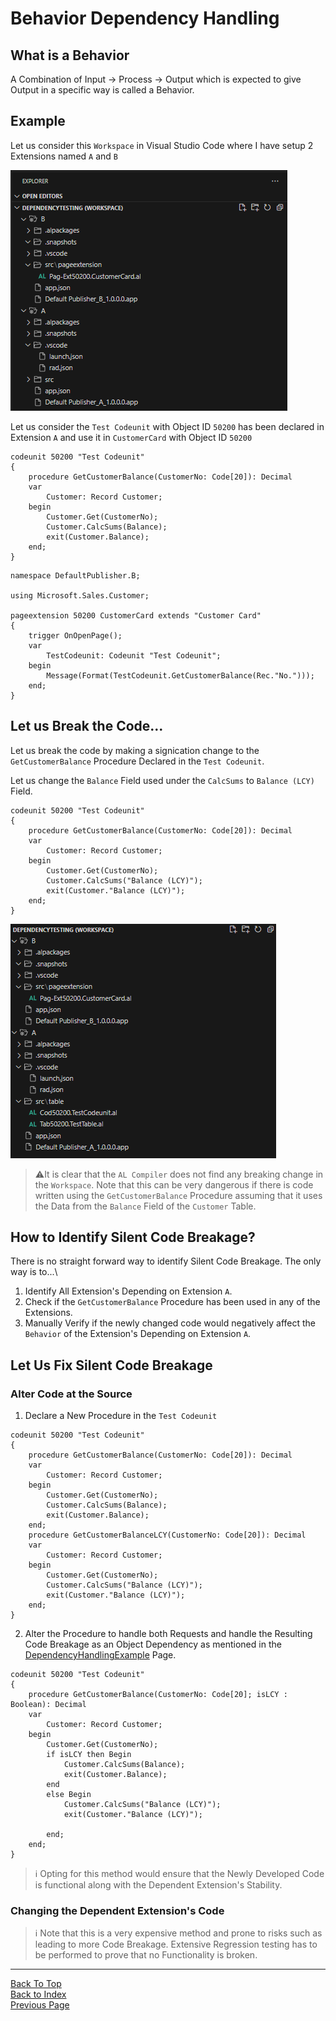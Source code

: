 # Behavior Dependency Handling
## What is a Behavior
A Combination of Input -> Process -> Output which is expected to give Output in a specific way is called a Behavior. 
## Example
Let us consider this `Workspace` in Visual Studio Code where I have setup 2 Extensions named `A` and `B`

![Workspace](../Image%20Archive/DataDependency.1.png)

Let us consider the `Test Codeunit` with Object ID `50200` has been declared in Extension `A` and use it in `CustomerCard` with Object ID `50200`
```
codeunit 50200 "Test Codeunit"
{
    procedure GetCustomerBalance(CustomerNo: Code[20]): Decimal
    var
        Customer: Record Customer;
    begin
        Customer.Get(CustomerNo);
        Customer.CalcSums(Balance);
        exit(Customer.Balance);
    end;
}

```
```
namespace DefaultPublisher.B;

using Microsoft.Sales.Customer;

pageextension 50200 CustomerCard extends "Customer Card"
{
    trigger OnOpenPage();
    var
        TestCodeunit: Codeunit "Test Codeunit";
    begin
        Message(Format(TestCodeunit.GetCustomerBalance(Rec."No.")));
    end;
}
```
## Let us Break the Code...
Let us break the code by making a signication change to the `GetCustomerBalance` Procedure Declared in the `Test Codeunit`.

Let us change the `Balance` Field used under the `CalcSums` to `Balance (LCY)` Field.
```
codeunit 50200 "Test Codeunit"
{
    procedure GetCustomerBalance(CustomerNo: Code[20]): Decimal
    var
        Customer: Record Customer;
    begin
        Customer.Get(CustomerNo);
        Customer.CalcSums("Balance (LCY)");
        exit(Customer."Balance (LCY)");
    end;
}
```
![Alt text](../Image%20Archive/DataDependency.4.png)

>⚠️It is clear that the `AL Compiler` does not find any breaking change in the `Workspace`.
Note that this can be very dangerous if there is code written using the `GetCustomerBalance` Procedure assuming that it uses the Data from the `Balance` Field of the `Customer` Table. 

## How to Identify Silent Code Breakage?
There is no straight forward way to identify Silent Code Breakage. The only way is to...\
1. Identify All Extension's Depending on Extension `A`.
2. Check if the `GetCustomerBalance` Procedure has been used in any of the Extensions.
3. Manually Verify if the newly changed code would negatively affect the `Behavior` of the Extension's Depending on Extension `A`.

## Let Us Fix Silent Code Breakage
### Alter Code at the Source
1. Declare a New Procedure in the `Test Codeunit` 
```
codeunit 50200 "Test Codeunit"
{
    procedure GetCustomerBalance(CustomerNo: Code[20]): Decimal
    var
        Customer: Record Customer;
    begin
        Customer.Get(CustomerNo);
        Customer.CalcSums(Balance);
        exit(Customer.Balance);
    end;
    procedure GetCustomerBalanceLCY(CustomerNo: Code[20]): Decimal
    var
        Customer: Record Customer;
    begin
        Customer.Get(CustomerNo);
        Customer.CalcSums("Balance (LCY)");
        exit(Customer."Balance (LCY)");
    end;
}
```
2. Alter the Procedure to handle both Requests and handle the Resulting Code Breakage as an Object Dependency as mentioned in the [DependencyHandlingExample](./DependencyHandlingExample.md) Page.
```
codeunit 50200 "Test Codeunit"
{
    procedure GetCustomerBalance(CustomerNo: Code[20]; isLCY : Boolean): Decimal
    var
        Customer: Record Customer;
    begin
        Customer.Get(CustomerNo);
        if isLCY then Begin
            Customer.CalcSums(Balance);
            exit(Customer.Balance);
        end
        else Begin
            Customer.CalcSums("Balance (LCY)");
            exit(Customer."Balance (LCY)");

        end;
    end;
}
```
>ℹ️ Opting for this method would ensure that the Newly Developed Code is functional along with the Dependent Extension's Stability.

### Changing the Dependent Extension's Code
>ℹ️ Note that this is a very expensive method and prone to risks such as leading to more Code Breakage. Extensive Regression testing has to be performed to prove that no Functionality is broken.

___
[Back To Top](#what-is-a-behavior)<Br>
[Back to Index](../Index.md)<Br>
[Previous Page](./DependencyHandlingExample.md)